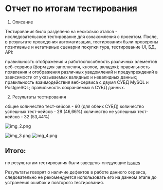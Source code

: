 # **Отчет по итогам тестирования**
1. Описание

Тестирования было разделено на несколько этапов - исследовательское тестирование для ознакомления с проектом.
После, в результате проведения автоматизации, тестирования были проверены позитивные и негативные
сценарии покупки тура, тестирование UI, БД, API:

правильность отображения и работоспособность различных элементов веб-сервиса (форм для заполнения, кнопок, вкладок);
правильность появления и отображения различных уведомлений и предупреждений в зависимости от указываемых
валидных и невалидных данных; правильность взаимодействия веб-сервиса с двумя СУБД MySQL и PostgreSQL;
правильность сохраняемых в СУБД данных.

2. Результаты тестирования

общее количество тест-кейсов - 60 (для обеих СУБД)
количество успешных тест-кейсов - 28 (46,66%)
количество не успешных тест-кейсов - 32 (53,44%)

![img_2.png](img_2.png)

![img_3.png](img_3.png)
![img_4.png](img_4.png)




## Итого:
по результатам тестирования были заведены следующие [issues](https://github.com/costya74/qa-diplom/issues)

Результаты говорят о наличие дефектов в работе данного сервиса,
следовательно не рекомендуется использовать его на данном этапе до устранения ошибок
и повторого тестирования.